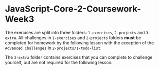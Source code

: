 # JavaScript-Core-2-Coursework-Week3

The exercises are split into three folders: `1-exercises`, `2-projects` and `3-extra`.
All challenges in `1-exercises` and `2-projects` folders **must** be completed for homework by the following lesson with the exception of the `Advanced Challenges` in `2-projects/1-todo-list`.

The `3-extra` folder contains exercises that you can complete to challenge yourself, but are not required for the following lesson.
